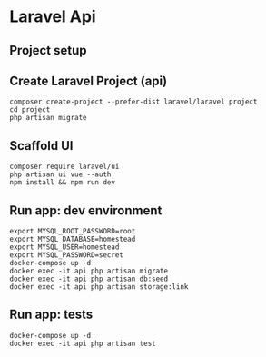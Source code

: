 # Laravel Api

## Project setup

## Create Laravel Project (api)
```
composer create-project --prefer-dist laravel/laravel project
cd project
php artisan migrate
```

## Scaffold UI
```
composer require laravel/ui
php artisan ui vue --auth
npm install && npm run dev
```

## Run app: dev environment
```
export MYSQL_ROOT_PASSWORD=root
export MYSQL_DATABASE=homestead
export MYSQL_USER=homestead
export MYSQL_PASSWORD=secret
docker-compose up -d
docker exec -it api php artisan migrate
docker exec -it api php artisan db:seed
docker exec -it api php artisan storage:link
```

## Run app: tests
```
docker-compose up -d
docker exec -it api php artisan test
```
